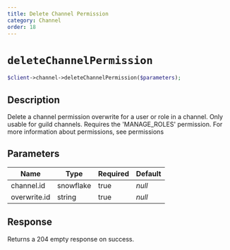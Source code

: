 ```yaml
---
title: Delete Channel Permission
category: Channel
order: 18
---
```


# `deleteChannelPermission`

```php
$client->channel->deleteChannelPermission($parameters);
```

## Description

Delete a channel permission overwrite for a user or role in a channel. Only usable for guild channels. Requires the &#039;MANAGE_ROLES&#039; permission.  For more information about permissions, see permissions

## Parameters


Name | Type | Required | Default
--- | --- | --- | ---
channel.id | snowflake | true | *null*
overwrite.id | string | true | *null*

## Response

Returns a 204 empty response on success.

